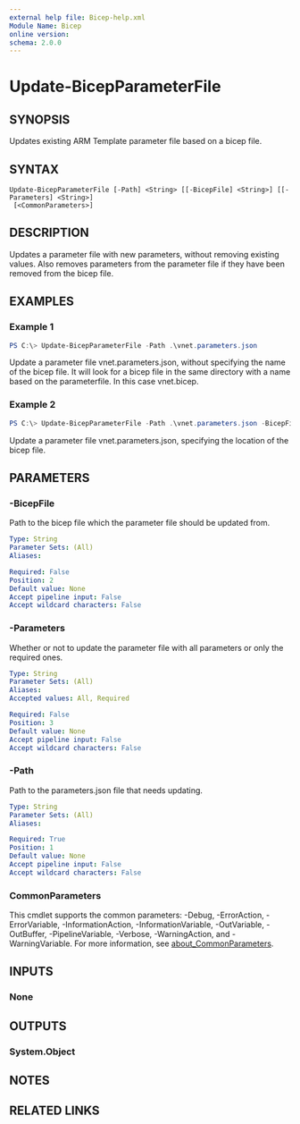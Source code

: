 ```yaml
---
external help file: Bicep-help.xml
Module Name: Bicep
online version:
schema: 2.0.0
---
```


# Update-BicepParameterFile

## SYNOPSIS

Updates existing ARM Template parameter file based on a bicep file.

## SYNTAX

```
Update-BicepParameterFile [-Path] <String> [[-BicepFile] <String>] [[-Parameters] <String>]
 [<CommonParameters>]
```

## DESCRIPTION

Updates a parameter file with new parameters, without removing existing values. Also removes parameters from the parameter file if they have been removed from the bicep file.

## EXAMPLES

### Example 1

```powershell
PS C:\> Update-BicepParameterFile -Path .\vnet.parameters.json
```

Update a parameter file vnet.parameters.json, without specifying the name of the bicep file. It will look for a bicep file in the same directory with a name based on the parameterfile. In this case vnet.bicep.

### Example 2

```powershell
PS C:\> Update-BicepParameterFile -Path .\vnet.parameters.json -BicepFile .\bicepfiles\virtualnetwork.bicep
```

Update a parameter file vnet.parameters.json, specifying the location of the bicep file.

## PARAMETERS

### -BicepFile

Path to the bicep file which the parameter file should be updated from.

```yaml
Type: String
Parameter Sets: (All)
Aliases:

Required: False
Position: 2
Default value: None
Accept pipeline input: False
Accept wildcard characters: False
```

### -Parameters

Whether or not to update the parameter file with all parameters or only the required ones.

```yaml
Type: String
Parameter Sets: (All)
Aliases:
Accepted values: All, Required

Required: False
Position: 3
Default value: None
Accept pipeline input: False
Accept wildcard characters: False
```

### -Path

Path to the parameters.json file that needs updating.

```yaml
Type: String
Parameter Sets: (All)
Aliases:

Required: True
Position: 1
Default value: None
Accept pipeline input: False
Accept wildcard characters: False
```

### CommonParameters

This cmdlet supports the common parameters: -Debug, -ErrorAction, -ErrorVariable, -InformationAction, -InformationVariable, -OutVariable, -OutBuffer, -PipelineVariable, -Verbose, -WarningAction, and -WarningVariable. For more information, see [about_CommonParameters](http://go.microsoft.com/fwlink/?LinkID=113216).

## INPUTS

### None

## OUTPUTS

### System.Object

## NOTES

## RELATED LINKS
